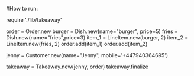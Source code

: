 #How to run:

require './lib/takeaway'

order = Order.new
burger = Dish.new(name="burger", price=5)
fries = Dish.new(name="fries",price=3)
item_1 = LineItem.new(burger, 2)
item_2 = LineItem.new(fries, 2)
order.add(item_1)
order.add(item_2)

jenny = Customer.new(name="Jenny", mobile='+447940364695')

takeaway = Takeaway.new(jenny, order)
takeaway.finalize